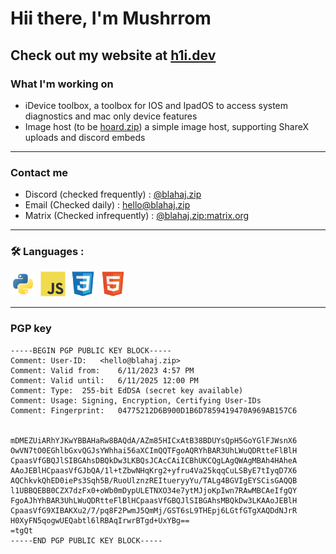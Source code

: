 # Hii there, I'm Mushrrom

Check out my website at [h1i.dev](https://h1i.dev)
---
### What I'm working on
- iDevice toolbox, a toolbox for IOS and IpadOS to access system diagnostics and mac only device features
- Image host (to be [hoard.zip](https://hoard.zip)) a simple image host, supporting ShareX uploads and discord embeds
---
### Contact me
- Discord (checked frequently) : [@blahaj.zip](<https://discord.com/users/683954422241427471>)
- Email (Checked daily) : [hello@blahaj.zip](mailto:hello@blahaj.zip)
- Matrix (Checked infrequently) : [@blahaj.zip:matrix.org](https://matrix.to/#/@blahaj.zip:matrix.org)

---
### :hammer_and_wrench: Languages :
<img src="https://github.com/devicons/devicon/blob/master/icons/python/python-original.svg" title="Python" alt="Python" width="40" height="40"/>&nbsp;
<img src="https://github.com/devicons/devicon/blob/master/icons/javascript/javascript-original.svg" title="js" alt="js" width="40" height="40"/>&nbsp;
<img src="https://github.com/devicons/devicon/blob/master/icons/css3/css3-original.svg" title="css" alt="css" width="40" height="40"/>&nbsp;
<img src="https://github.com/devicons/devicon/blob/master/icons/html5/html5-original.svg" title="html" alt="html" width="40" height="40"/>&nbsp;

---
### PGP key
```
-----BEGIN PGP PUBLIC KEY BLOCK-----
Comment: User-ID:	<hello@blahaj.zip>
Comment: Valid from:	6/11/2023 4:57 PM
Comment: Valid until:	6/11/2025 12:00 PM
Comment: Type:	255-bit EdDSA (secret key available)
Comment: Usage:	Signing, Encryption, Certifying User-IDs
Comment: Fingerprint:	04775212D6B900D1B6D7859419470A969AB157C6


mDMEZUiARhYJKwYBBAHaRw8BAQdA/AZm85HICxAtB38BDUYsQpH5GoYGlFJWsnX6
OwVN7tO0EGhlbGxvQGJsYWhhai56aXCImQQTFgoAQRYhBAR3UhLWuQDRtteFlBlH
CpaasVfGBQJlSIBGAhsDBQkDw3LKBQsJCAcCAiICBhUKCQgLAgQWAgMBAh4HAheA
AAoJEBlHCpaasVfGJbQA/1l+tZbwNHqKrg2+yfru4Va25kqqCuLSByE7tIyqD7X6
AQChkvkQhED0iePs3Sqh5B/RuoUlznzREItueryyYu/TALg4BGVIgEYSCisGAQQB
l1UBBQEBB0CZX7dzFx0+oWb0mDypULETNXO34e7ytMJjoKpIwn7RAwMBCAeIfgQY
FgoAJhYhBAR3UhLWuQDRtteFlBlHCpaasVfGBQJlSIBGAhsMBQkDw3LKAAoJEBlH
CpaasVfG9XIBAKXu2/7/pq8F2PwmJ5QmMj/GST6sL9THEpj6LGtfGTgXAQDdNJrR
H0XyFN5qogwUEQabtl6lRBAqIrwrBTgd+UxYBg==
=tgQt
-----END PGP PUBLIC KEY BLOCK-----
```
